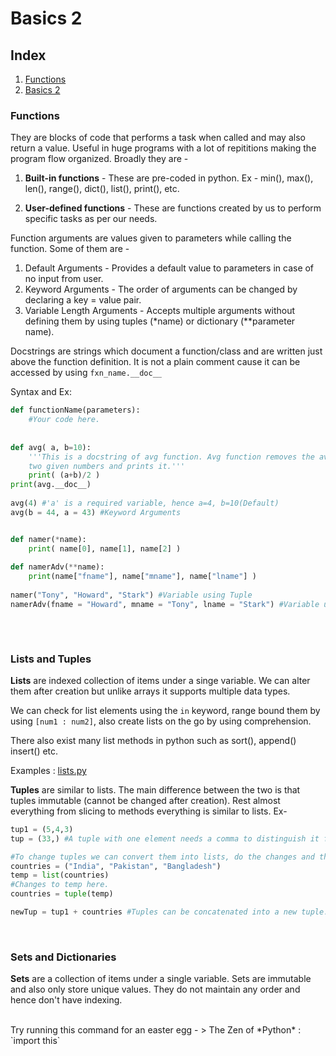# Basics 2

## Index
1. [Functions](#Functions)
2. [Basics 2](#Lists-and-Tuples)

### **Functions**
They are blocks of code that performs a task when called and may also return a value. Useful in huge programs with a lot of repititions making the program flow organized. Broadly they are -

 1. **Built-in functions** -
	These are pre-coded in python. Ex - min(), max(), len(), range(), dict(), 	list(), print(), etc.
 	
 2. **User-defined functions** -
	These are functions created by us to perform specific tasks as per our 	needs.

Function arguments are values given to parameters while calling the function. Some of them are -

1. Default Arguments - Provides a default value to parameters in case of no input from user.
2. Keyword Arguments - The order of arguments can be changed by declaring a key = value pair.
3. Variable Length Arguments - Accepts multiple arguments without defining them by using tuples (&ast;name) or dictionary (**parameter name).

Docstrings are strings which document a function/class and are written just above the function definition. It is not a plain comment cause it can be accessed by using `fxn_name.__doc__`

Syntax and Ex:
	
```python
def functionName(parameters):
	#Your code here.
	
	
def avg( a, b=10):
    '''This is a docstring of avg function. Avg function removes the average of 
    two given numbers and prints it.'''
	print( (a+b)/2 )
print(avg.__doc__)
	
avg(4) #'a' is a required variable, hence a=4, b=10(Default)
avg(b = 44, a = 43) #Keyword Arguments


def namer(*name):
	print( name[0], name[1], name[2] )
	
def namerAdv(**name):
	print(name["fname"], name["mname"], name["lname"] )
	
namer("Tony", "Howard", "Stark") #Variable using Tuple
namerAdv(fname = "Howard", mname = "Tony", lname = "Stark") #Variable using Dict.
	

```

<br>
 

### **Lists and Tuples**
**Lists** are indexed collection of items under a singe variable. We can alter them after creation but unlike arrays it supports multiple data types.

We can check for list elements using the `in` keyword, range bound them by using `[num1 : num2]`, also create lists on the go by using comprehension.

There also exist many list methods in python such as sort(), append() insert() etc.

Examples : [lists.py](https://github.com/AbhigyanBafna/brain2/blob/main/SY/Python/lists.py)

**Tuples** are similar to lists. The main difference between the two is that tuples immutable (cannot be changed after creation). Rest almost everything from slicing to methods everything is similar to lists. Ex-

```python
tup1 = (5,4,3)
tup = (33,) #A tuple with one element needs a comma to distinguish it from an integer.

#To change tuples we can convert them into lists, do the changes and then convert them back to tuples.
countries = ("India", "Pakistan", "Bangladesh")
temp = list(countries) 
#Changes to temp here.
countries = tuple(temp)

newTup = tup1 + countries #Tuples can be concatenated into a new tuple.
```

<br>
 
 ### **Sets and Dictionaries**
 **Sets** are a collection of items under a single variable. Sets are immutable and also only store unique values. They do not maintain any order and hence don't have indexing.

 <br>
Try running this command for an easter egg -
> The Zen of *Python* : `import this`

